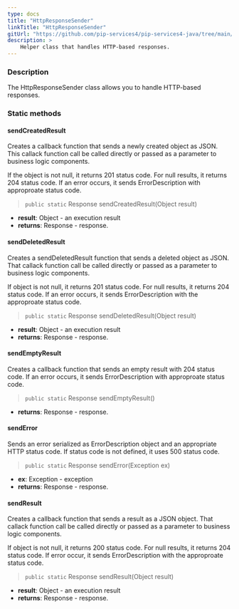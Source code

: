 ```yaml
---
type: docs
title: "HttpResponseSender"
linkTitle: "HttpResponseSender"
gitUrl: "https://github.com/pip-services4/pip-services4-java/tree/main/pip-services4-http-java"
description: >
    Helper class that handles HTTP-based responses.
---
```


### Description

The HttpResponseSender class allows you to handle HTTP-based responses.

### Static methods

#### sendCreatedResult
Creates a callback function that sends a newly created object as JSON.
This callack function call be called directly or passed
as a parameter to business logic components.

If the object is not null, it returns 201 status code.
For null results, it returns 204 status code.
If an error occurs, it sends ErrorDescription with approproate status code.

> `public static` Response sendCreatedResult(Object result)

- **result**: Object - an execution result
- **returns**: Response - response.

#### sendDeletedResult
Creates a sendDeletedResult function that sends a deleted object as JSON.
That callack function call be called directly or passed
as a parameter to business logic components.

If object is not null, it returns 201 status code.
For null results, it returns 204 status code.
If an error occurs, it sends ErrorDescription with the approproate status code.

> `public static` Response sendDeletedResult(Object result)

- **result**: Object - an execution result
- **returns**: Response - response.


#### sendEmptyResult
Creates a callback function that sends an empty result with 204 status code.
If an error occurs, it sends ErrorDescription with approproate status code.


> `public static` Response sendEmptyResult()

- **returns**: Response - response.


#### sendError
Sends an error serialized as ErrorDescription object
and an appropriate HTTP status code.
If status code is not defined, it uses 500 status code.


> `public static` Response sendError(Exception ex)

- **ex**: Exception - exception
- **returns**: Response - response.


#### sendResult
Creates a callback function that sends a result as a JSON object.
That callack function call be called directly or passed
as a parameter to business logic components.

If object is not null, it returns 200 status code.
For null results, it returns 204 status code.
If error occur, it sends ErrorDescription with the approproate status code.


> `public static` Response sendResult(Object result)

- **result**: Object - an execution result
- **returns**: Response - response.

